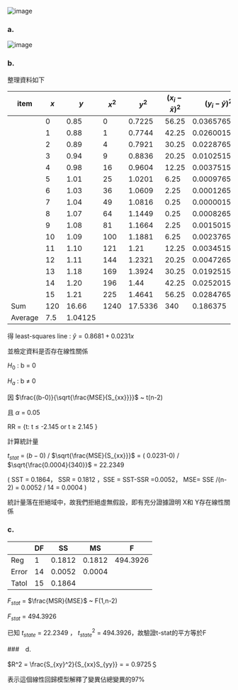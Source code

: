 ![image](https://github.com/user-attachments/assets/1531accf-8db9-4fba-b53f-2dce178b379e)


### a. 

![image](https://github.com/user-attachments/assets/ba0c3bc1-b2fe-476d-a53b-88b2dc2d7a85)



### b. 

整理資料如下

|item| $x$ | $y$  | $x^2$  | $y^2$   | $({x_i}-\bar{x})^2$   | $({y_i}-\bar{y})^2$ | $({x_i}-\bar{x})({y_i}-\bar{y})$      |
|---|----|------|------|--------|-------|-------------|----------|
|| 0  | 0.85 | 0    | 0.7225 | 56.25 | 0.0365765625 | 1.434375 |
|| 1  | 0.88 | 1    | 0.7744 | 42.25 | 0.0260015625 | 1.048125 |
|| 2  | 0.89 | 4    | 0.7921 | 30.25 | 0.0228765625 | 0.831875 |
|| 3  | 0.94 | 9    | 0.8836 | 20.25 | 0.0102515625 | 0.455625 |
|| 4  | 0.98 | 16   | 0.9604 | 12.25 | 0.0037515625 | 0.214375 |
|| 5  | 1.01 | 25   | 1.0201 | 6.25  | 0.0009765625 | 0.078125 |
|| 6  | 1.03 | 36   | 1.0609 | 2.25  | 0.0001265625 | 0.016875 |
|| 7  | 1.04 | 49   | 1.0816 | 0.25  | 0.0000015625 | 0.000625 |
|| 8  | 1.07 | 64   | 1.1449 | 0.25  | 0.0008265625 | 0.014375 |
|| 9  | 1.08 | 81   | 1.1664 | 2.25  | 0.0015015625 | 0.058125 |
|| 10 | 1.09 | 100  | 1.1881 | 6.25  | 0.0023765625 | 0.121875 |
|| 11 | 1.10 | 121  | 1.21   | 12.25 | 0.0034515625 | 0.205625 |
|| 12 | 1.11 | 144  | 1.2321 | 20.25 | 0.0047265625 | 0.309375 |
|| 13 | 1.18 | 169  | 1.3924 | 30.25 | 0.0192515625 | 0.763125 |
|| 14 | 1.20 | 196  | 1.44   | 42.25 | 0.0252015625 | 1.031875 |
|| 15 | 1.21 | 225  | 1.4641 | 56.25 | 0.0284765625 | 1.265625 |
|Sum| 120  | 16.66 | 1240 | 17.5336 |340|0.186375|7.85|||
|Average|7.5|1.04125|||||

得 least-squares line : $\hat{y} = 0.8681+ 0.0231x$

並檢定資料是否存在線性關係

$H_0$ : b = 0

$H_a$ : b $\ne$ 0

因 $\frac{(b-0)}{\sqrt{\frac{MSE}{S_{xx}}}}$  ~ t(n-2)

且 $\alpha$ = 0.05

RR = {t: t $\le$ -2.145 or t $\ge$ 2.145  }

計算統計量

$t_{stat}$ = $(b-0)$ / $\sqrt{\frac{MSE}{S_{xx}}}$ = ( 0.0231-0) / $\sqrt{\frac{0.0004}{340}}$ = 22.2349

( SST = 0.1864， SSR = 0.1812 ，SSE = SST-SSR =0.0052， MSE= SSE /(n-2) = 0.0052 / 14 = 0.0004 )

統計量落在拒絕域中，故我們拒絕虛無假設，即有充分證據證明 X和 Y存在線性關係


### c. 


|       | DF    | SS | MS | F |
| ----  | --    | -- | -- | -- |
| Reg   | 1     | 0.1812  | 0.1812  |494.3926|
| Error | 14     | 0.0052 |0.0004  |
| Tatol | 15     | 0.1864 |

$F_{stat}$ = $\frac{MSR}{MSE}$ ~ F(1,n-2)

$F_{stat}$ = 494.3926

已知 $t_{state}$ = 22.2349 ， $t_{state}^2$ = 494.3926，故驗證t-stat的平方等於F


###　d. 


$R^2 = \frac{S_{xy}^2}{S_{xx}S_{yy}} =  = 0.9725＄

表示這個線性回歸模型解釋了變異佔總變異的97%
